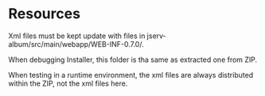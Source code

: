 # Resources

Xml files must be kept update with files in jserv-album/src/main/webapp/WEB-INF-0.7.0/.

When debugging Installer, this folder is tha same as extracted one from ZIP.

When testing in a runtime environment, the xml files are always distributed
within the ZIP, not the xml files here.